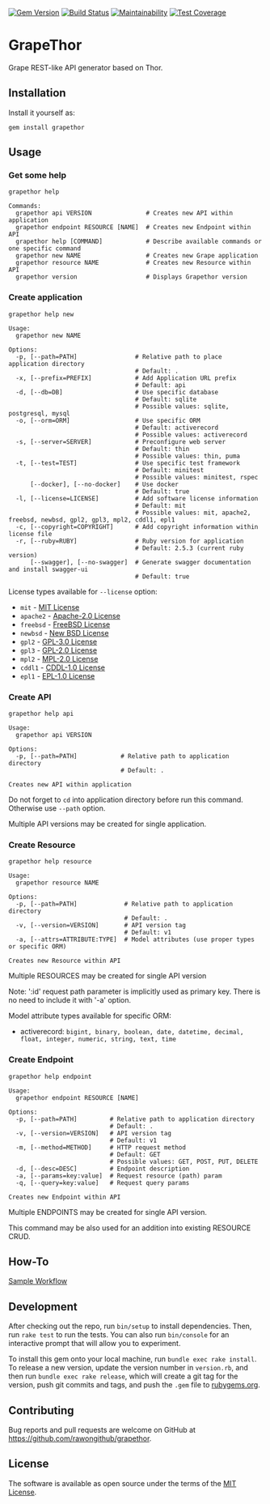[![Gem Version](https://badge.fury.io/rb/grapethor.svg)](https://badge.fury.io/rb/grapethor)
[![Build Status](https://travis-ci.org/rawongithub/grapethor.svg?branch=master)](https://travis-ci.org/rawongithub/grapethor)
[![Maintainability](https://api.codeclimate.com/v1/badges/15145f8728d14b65b42c/maintainability)](https://codeclimate.com/github/rawongithub/grapethor/maintainability)
[![Test Coverage](https://api.codeclimate.com/v1/badges/15145f8728d14b65b42c/test_coverage)](https://codeclimate.com/github/rawongithub/grapethor/test_coverage)

# GrapeThor

Grape REST-like API generator based on Thor.

## Installation

Install it yourself as:
```
gem install grapethor
```

## Usage

### Get some help

```
grapethor help

Commands:
  grapethor api VERSION               # Creates new API within application
  grapethor endpoint RESOURCE [NAME]  # Creates new Endpoint within API
  grapethor help [COMMAND]            # Describe available commands or one specific command
  grapethor new NAME                  # Creates new Grape application
  grapethor resource NAME             # Creates new Resource within API
  grapethor version                   # Displays Grapethor version
```

### Create application
```
grapethor help new

Usage:
  grapethor new NAME

Options:
  -p, [--path=PATH]                # Relative path to place application directory
                                   # Default: .
  -x, [--prefix=PREFIX]            # Add Application URL prefix
                                   # Default: api
  -d, [--db=DB]                    # Use specific database
                                   # Default: sqlite
                                   # Possible values: sqlite, postgresql, mysql
  -o, [--orm=ORM]                  # Use specific ORM
                                   # Default: activerecord
                                   # Possible values: activerecord
  -s, [--server=SERVER]            # Preconfigure web server
                                   # Default: thin
                                   # Possible values: thin, puma
  -t, [--test=TEST]                # Use specific test framework
                                   # Default: minitest
                                   # Possible values: minitest, rspec
      [--docker], [--no-docker]    # Use docker
                                   # Default: true
  -l, [--license=LICENSE]          # Add software license information
                                   # Default: mit
                                   # Possible values: mit, apache2, freebsd, newbsd, gpl2, gpl3, mpl2, cddl1, epl1
  -c, [--copyright=COPYRIGHT]      # Add copyright information within license file
  -r, [--ruby=RUBY]                # Ruby version for application
                                   # Default: 2.5.3 (current ruby version)
      [--swagger], [--no-swagger]  # Generate swagger documentation and install swagger-ui
                                   # Default: true
```
License types available for `--license` option:

- `mit`     - [MIT License](http://opensource.org/licenses/MIT)
- `apache2` - [Apache-2.0 License](https://opensource.org/licenses/Apache-2.0)
- `freebsd` - [FreeBSD License](https://opensource.org/licenses/BSD-2-Clause)
- `newbsd`  - [New BSD License](https://opensource.org/licenses/BSD-3-Clause)
- `gpl2`    - [GPL-3.0 License](https://opensource.org/licenses/GPL-2.0)
- `gpl3`    - [GPL-2.0 License](https://opensource.org/licenses/GPL-3.0)
- `mpl2`    - [MPL-2.0 License](https://opensource.org/licenses/MPL-2.0)
- `cddl1`   - [CDDL-1.0 License](https://opensource.org/licenses/CDDL-1.0)
- `epl1`    - [EPL-1.0 License](https://opensource.org/licenses/EPL-1.0)

### Create API
```
grapethor help api

Usage:
  grapethor api VERSION

Options:
  -p, [--path=PATH]            # Relative path to application directory
                               # Default: .

Creates new API within application
```
Do not forget to ```cd``` into application directory before run this command. Otherwise use ```--path``` option.

Multiple API versions may be created for single application.

### Create Resource

```
grapethor help resource

Usage:
  grapethor resource NAME

Options:
  -p, [--path=PATH]             # Relative path to application directory
                                # Default: .
  -v, [--version=VERSION]       # API version tag
                                # Default: v1
  -a, [--attrs=ATTRIBUTE:TYPE]  # Model attributes (use proper types or specific ORM)

Creates new Resource within API
```
Multiple RESOURCES may be created for single API version

Note: ':id' request path parameter is implicitly used as primary key. There is no need to include it with '-a' option.

Model attribute types available for specific ORM:

- activerecord: `bigint, binary, boolean, date, datetime, decimal, float, integer, numeric, string, text, time`

### Create Endpoint
```
grapethor help endpoint

Usage:
  grapethor endpoint RESOURCE [NAME]

Options:
  -p, [--path=PATH]         # Relative path to application directory
                            # Default: .
  -v, [--version=VERSION]   # API version tag
                            # Default: v1
  -m, [--method=METHOD]     # HTTP request method
                            # Default: GET
                            # Possible values: GET, POST, PUT, DELETE
  -d, [--desc=DESC]         # Endpoint description
  -a, [--params=key:value]  # Request resource (path) param
  -q, [--query=key:value]   # Request query params

Creates new Endpoint within API
```
Multiple ENDPOINTS may be created for single API version.

This command may be also used for an addition into existing RESOURCE CRUD.


## How-To

[Sample Workflow](https://github.com/rawongithub/grapethor/wiki/Sample-workflow)

## Development

After checking out the repo, run `bin/setup` to install dependencies. Then, run `rake test` to run the tests. You can also run `bin/console` for an interactive prompt that will allow you to experiment.

To install this gem onto your local machine, run `bundle exec rake install`. To release a new version, update the version number in `version.rb`, and then run `bundle exec rake release`, which will create a git tag for the version, push git commits and tags, and push the `.gem` file to [rubygems.org](https://rubygems.org).

## Contributing

Bug reports and pull requests are welcome on GitHub at https://github.com/rawongithub/grapethor.


## License

The software is available as open source under the terms of the [MIT License](http://opensource.org/licenses/MIT).
